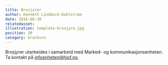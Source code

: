 ```yaml
---
title: Brosjyrer
author: Kenneth Lindbeck-Dahlstrøm
date: 2016-06-30
relatedasset:
illustration: template-brosjyre.jpg
position: 30
category: brochure
---
```


Brosjyrer utarbeides i samarbeid med Marked- og kommunikasjonsenheten. Ta kontakt på [infoenheten@hiof.no](infoenheten@hiof.no).
